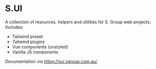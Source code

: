 # S.UI
A collection of resources, helpers and utilities for S. Group web projects. Includes:

- Tailwind preset
- Tailwind plugins
- Vue components (unstyled)
- Vanilla JS components

Documentation via https://sui.sgroup.com.au/
